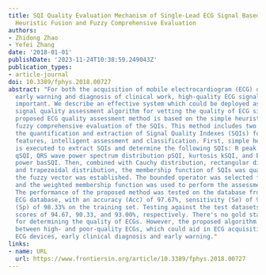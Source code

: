 ```yaml
---
title: SQI Quality Evaluation Mechanism of Single-Lead ECG Signal Based on Simple
  Heuristic Fusion and Fuzzy Comprehensive Evaluation
authors:
- Zhidong Zhao
- Yefei Zhang
date: '2018-01-01'
publishDate: '2023-11-24T10:38:59.249043Z'
publication_types:
- article-journal
doi: 10.3389/fphys.2018.00727
abstract: "For both the acquisition of mobile electrocardiogram (ECG) devices and
  early warning and diagnosis of clinical work, high-quality ECG signals is particularly
  important. We describe an effective system which could be deployed as a stand-alone
  signal quality assessment algorithm for vetting the quality of ECG signals. The
  proposed ECG quality assessment method is based on the simple heuristic fusion and
  fuzzy comprehensive evaluation of the SQIs. This method includes two modules, i.e.,
  the quantification and extraction of Signal Quality Indexes (SQIs) for different
  features, intelligent assessment and classification. First, simple heuristic fusion
  is executed to extract SQIs and determine the following SQIs: R peak detection match
  qSQI, QRS wave power spectrum distribution pSQI, kurtosis kSQI, and baseline relative
  power basSQI. Then, combined with Cauchy distribution, rectangular distribution
  and trapezoidal distribution, the membership function of SQIs was quantified, and
  the fuzzy vector was established. The bounded operator was selected for fuzzy synthesis,
  and the weighted membership function was used to perform the assessment and classification.
  The performance of the proposed method was tested on the database from Physionet
  ECG database, with an accuracy (Acc) of 97.67%, sensitivity (Se) of 96.33% and specificity
  (Sp) of 98.33% on the training set. Testing against the test datasets resulted in
  scores of 94.67, 90.33, and 93.00%, respectively. There's no gold standard exists
  for determining the quality of ECGs. However, the proposed algorithm discriminates
  between high- and poor-quality ECGs, which could aid in ECG acquisition for mobile
  ECG devices, early clinical diagnosis and early warning."
links:
- name: URL
  url: https://www.frontiersin.org/article/10.3389/fphys.2018.00727
---
```

